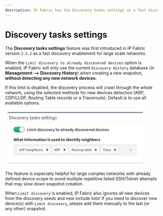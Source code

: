 ```yaml
---
description: IP Fabric has the Discovery tasks settings as a fast discovery enablement for large scale networks.
---
```


# Discovery tasks settings

The **Discovery tasks settings** feature was first introduced in IP Fabric
version `3.5.2` as a fast discovery enablement for large scale networks.

When the `Limit discovery to already discovered devices` option is enabled, IP
Fabric will only use the current `Discovery History` database (in **Management
--> Discovery History**) when creating a new snapshot, **without detecting any
new network devices**.

If this limit is disabled, the discovery process will crawl through the whole
network, using the selected methods for new devices
detection (ARP, CDP/LLDP, Routing Table records or a Traceroute).
Default is to use all available options.

![Discovery tasks settings](discovery_tasks_settings.png)

The feature is especially helpful for large complex networks with
already defined device scope to avoid multiple repetitive failed
SSH/Telnet attempts that may slow down snapshot creation.

When `Limit discovery` is enabled, IP Fabric also ignores all new devices from
the discovery seeds and new include lists! If you need to discover new
device(s) with `Limit discovery`, please add them manually to the last
(or any other) snapshot.

